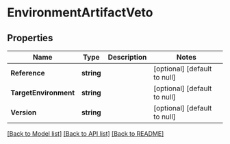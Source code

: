 # EnvironmentArtifactVeto

## Properties
Name | Type | Description | Notes
------------ | ------------- | ------------- | -------------
**Reference** | **string** |  | [optional] [default to null]
**TargetEnvironment** | **string** |  | [optional] [default to null]
**Version** | **string** |  | [optional] [default to null]

[[Back to Model list]](../README.md#documentation-for-models) [[Back to API list]](../README.md#documentation-for-api-endpoints) [[Back to README]](../README.md)


